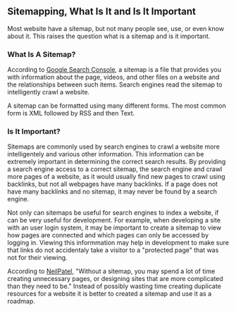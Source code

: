 ## Sitemapping, What Is It and Is It Important
Most website have a sitemap, but not many people see, use, or even know about it. This raises the question what is a sitemap and is it important. 

### What Is A Sitemap?
According to [Google Search Console](https://support.google.com/webmasters/answer/156184?hl=en), a sitemap is a file that provides you with information about the page, videos, and other files on a website and the relationships between such items. Search engines read the sitemap to intelligently crawl a website. 

A sitemap can be formatted using many different forms. The most common form is XML followed by RSS and then Text.

### Is It Important?
Sitemaps are commonly used by search engines to crawl a website more intelligentely and various other information. This information can be extremely important in determining the correct search results. By providing a search engine access to a correct sitemap, the search engine and crawl more pages of a website, as it would usually find new pages to crawl using backlinks, but not all webpages have many backlinks. If a page does not have many backlinks and no sitemap, it may never be found by a search engine.

Not only can sitemaps be useful for search engines to index a website, if can be very useful for development. For example, when developing a site with an user login system, it may be important to create a sitemap to view how pages are connected and which pages can only be accessed by logging in. Viewing this informmation may help in development to make sure that links do not accidentaly take a visitor to a "protected page" that was not for their viewing.

According to [NeilPatel](https://neilpatel.com/blog/build-a-sitemap/), "Without a sitemap, you may spend a lot of time creating unnecessary pages, or designing sites that are more complicated than they need to be." Instead of possibly wasting time creating duplicate resources for a website it is better to created a sitemap and use it as a roadmap.

